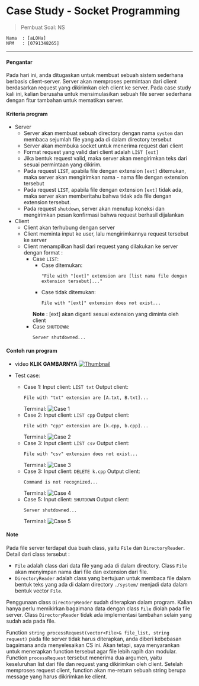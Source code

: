 # Case Study - Socket Programming
> Pembuat Soal: NS
```
Nama  : [aLOHa]
NPM   : [0791348265]
```
---

#### Pengantar

Pada hari ini, anda ditugaskan untuk membuat sebuah sistem sederhana berbasis client-server. Server akan memproses permintaan dari client berdasarkan request yang dikirimkan oleh client ke server. Pada case study kali ini, kalian berusaha untuk mensimulasikan sebuah file server sederhana dengan fitur tambahan untuk mematikan server.

#### Kriteria program
- Server
  - Server akan membuat sebuah directory dengan nama `system` dan membaca sejumlah file yang ada di dalam directory tersebut
  - Server akan membuka socket untuk menerima request dari client
  - Format request yang valid dari client adalah `LIST [ext]`
  - Jika bentuk request valid, maka server akan mengirimkan teks dari sesuai permintaan yang dikirim.
  - Pada request `LIST`, apabila file dengan extension `[ext]` ditemukan, maka server akan mengirimkan nama - nama file dengan extension tersebut
  - Pada request `LIST`, apabila file dengan extension `[ext]` tidak ada, maka server akan memberitahu bahwa tidak ada file dengan extension tersebut.
  - Pada request `shutdown`, server akan menutup koneksi dan mengirimkan pesan konfirmasi bahwa request berhasil dijalankan
- Client
  - Client akan terhubung dengan server
  - Client meminta input ke user, lalu mengirimkannya request tersebut ke server
  - Client menampilkan hasil dari request yang dilakukan ke server dengan format :
    - Case `LIST`:
      - Case ditemukan:
        ```
        "File with "[ext]" extension are [list nama file dengan extension tersebut]..."
        ```
      - Case tidak ditemukan:
        ```
        File with "[ext]" extension does not exist...
        ```
      **Note** : [ext] akan diganti sesuai extension yang diminta oleh client
    - Case `SHUTDOWN`:
        ```
        Server shutdowned...
        ```
#### Contoh run program

- video
    **KLIK GAMBARNYA**
    [![Thumbnail](https://cdn.digilabdte.com/u/PO0JIx.png)](https://youtu.be/I6HW8_4fT6Q)

- Test case:
  - Case 1:
    Input client: `LIST txt`
    Output client:
    ```
    File with "txt" extension are [A.txt, B.txt]...
    ```
    Terminal:
    ![Case 1](http://cdn.digilabdte.com/u/skhWWF.png)
  - Case 2:
    Input client: `LIST cpp`
    Output client:
    ```
    File with "cpp" extension are [k.cpp, b.cpp]...
    ```
    Terminal:
    ![Case 2](http://cdn.digilabdte.com/u/gnu2F8.png)
  - Case 3:
    Input client: `LIST csv`
    Output client:
    ```
    File with "csv" extension does not exist...
    ```
    Terminal:
    ![Case 3](http://cdn.digilabdte.com/u/VFPK6F.png)
  - Case 3:
    Input client: `DELETE k.cpp`
    Output client:
    ```
    Command is not recognized...
    ```
    Terminal:
    ![Case 4](http://cdn.digilabdte.com/u/Jkigeg.png)
  - Case 5:
    Input client: `SHUTDOWN`
    Output client:
    ```
    Server shutdowned...
    ```
    Terminal:
    ![Case 5](https://cdn.digilabdte.com/u/4DOeAM.png)


#### Note

Pada file server terdapat dua buah class, yaitu `File` dan `DirectoryReader`. Detail dari class tersebut :
- `File` adalah class dari data file yang ada di dalam directory. Class `File` akan menyimpan nama dari file dan extension dari file. 
- `DirectoryReader` adalah class yang bertujuan untuk membaca file dalam bentuk teks yang ada di dalam directory `./system/` menjadi data dalam bentuk vector `File`. 

Penggunaan class `DirectoryReader` sudah diterapkan dalam program. Kalian hanya perlu memikirkan bagaimana data dengan class `File` diolah pada file server. Class `DirectoryReader` tidak ada implementasi tambahan selain yang sudah ada pada file.

Function `string processRequest(vector<File>& file_list, string request)` pada file server tidak harus diterapkan, anda diberi kebebasan bagaimana anda menyelesaikan CS ini. Akan tetapi, saya menyarankan untuk menerapkan function tersebut agar file lebih rapih dan modular. Function `processRequest` tersebut menerima dua argumen, yaitu keseluruhan list dari file dan request yang dikirimkan oleh client. Setelah memproses request client, function akan me-return sebuah string berupa message yang harus dikirimkan ke client.